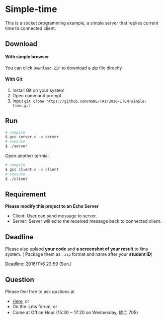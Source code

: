 # Simple-time
This is a socket programming example, a simple server that replies current time to connected client.<br>

## Download
#### With simple browser

You can click `Download ZIP` to download a zip file directly

#### With Git

1. Install Git on your system
2. Open command prompt
3. Input `git clone https://github.com/HSNL-TAs/2016-ITCN-simple-time.git`

## Run

```sh
# compile
$ gcc server.c -o server
# execute
$ ./server
```
Open another termial.
```sh
# compile
$ gcc client.c -o client
# execute
$ ./client
```
## Requirement
**Please modify this project to an Echo Server**
- Client: User can send message to server.
- Server:	Server will	echo the received message back to connected client.

## Deadline
Please also uplaod **your code** and **a screenshot of your result** to ilms system.
( Package them as `.zip` format and name after your **student ID**)

Deadline: 2016/11/6 23:59 (Sun.)

## Question
Please feel free to ask qustions at
- [Here](https://github.com/HSNL-TAs/2016-ITCN-simple-time/issues), or
- On the iLms forum, or
- Come at Office Hour (15:30 ~ 17:20 on Wednesday, 綜二 705)
